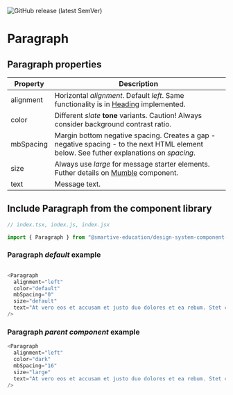 ![GitHub release (latest SemVer)](https://img.shields.io/github/v/release/smartive-education/design-system-component-library-yeahyeahyeah)
# Paragraph
## Paragraph properties
| Property|Description|
|-|-|
|alignment|Horizontal *alignment*. Default *left*. Same functionality is in [Heading](./?path=/docs/typography--heading-story "Heading") implemented.| 
|color|Different *slate* **tone** variants. Caution! Always consider background contrast ratio.|
|mbSpacing|Margin bottom negative spacing. Creates a gap - negative spacing - to the next HTML element below. See futher explanations on *spacing*.|
|size|Always use *large* for message starter elements. Futher details on [Mumble](./?path=/docs/mumble-mumble--mumble-story) component.|
|text|Message text.|

## Include Paragraph from the component library

```js
// index.tsx, index.js, index.jsx

import { Paragraph } from "@smartive-education/design-system-component-library-yeahyeahyeah"
```

### Paragraph *default* example

```js

<Paragraph
  alignment="left"
  color="default"
  mbSpacing="0"
  size="default"
  text="At vero eos et accusam et justo duo dolores et ea rebum. Stet clita kasd gubergren, no sea takimata sanctus est Lorem ipsum dolor sit amet. Lorem ipsum dolor sit amet, consetetur sadipscing elitr, sed diam nonumy eirmod tempor invidunt ut labore et dolore magna aliquyam erat, sed diam voluptua. At vero eos et accusam et justo duo dolores et ea rebum. Stet clita kasd gubergren, no sea takimata sanctus est Lorem ipsum dolor sit amet."
/>
```

### Paragraph *parent component* example

```js
<Paragraph
  alignment="left"
  color="dark"
  mbSpacing="16"
  size="large"
  text="At vero eos et accusam et justo duo dolores et ea rebum. Stet clita kasd gubergren, no sea takimata sanctus est Lorem ipsum dolor sit amet. Lorem ipsum dolor sit amet, consetetur sadipscing elitr, sed diam nonumy eirmod tempor invidunt ut labore et dolore magna aliquyam erat, sed diam voluptua. At vero eos et accusam et justo duo dolores et ea rebum. Stet clita kasd gubergren, no sea takimata sanctus est Lorem ipsum dolor sit amet."
/>
```